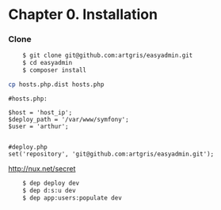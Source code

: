 Chapter 0. Installation
=======================


### Clone 
```bash
    $ git clone git@github.com:artgris/easyadmin.git
    $ cd easyadmin
    $ composer install
```

```bash
cp hosts.php.dist hosts.php
```

    #hosts.php:
    
    $host = 'host_ip';
    $deploy_path = '/var/www/symfony';
    $user = 'arthur';


    #deploy.php
    set('repository', 'git@github.com:artgris/easyadmin.git');

http://nux.net/secret


```bash
    $ dep deploy dev
    $ dep d:s:u dev
    $ dep app:users:populate dev
```